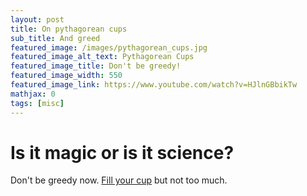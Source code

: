 ```yaml
---
layout: post
title: On pythagorean cups
sub_title: And greed
featured_image: /images/pythagorean_cups.jpg
featured_image_alt_text: Pythagorean Cups
featured_image_title: Don't be greedy!
featured_image_width: 550
featured_image_link: https://www.youtube.com/watch?v=HJlnGBbikTw
mathjax: 0
tags: [misc]
---
```


# Is it magic or is it science?

Don't be greedy now.  [Fill your cup](https://www.youtube.com/watch?v=HJlnGBbikTw) but not too much. 
